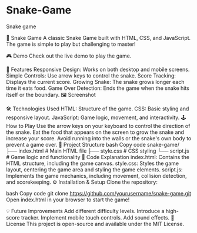 # Snake-Game
Snake game



🐍 Snake Game
A classic Snake Game built with HTML, CSS, and JavaScript. The game is simple to play but challenging to master!

🎮 Demo
Check out the live demo to play the game.

🚀 Features
Responsive Design: Works on both desktop and mobile screens.
Simple Controls: Use arrow keys to control the snake.
Score Tracking: Displays the current score.
Growing Snake: The snake grows longer each time it eats food.
Game Over Detection: Ends the game when the snake hits itself or the boundary.
🖼️ Screenshot


🛠️ Technologies Used
HTML: Structure of the game.
CSS: Basic styling and responsive layout.
JavaScript: Game logic, movement, and interactivity.
🕹️ How to Play
Use the arrow keys on your keyboard to control the direction of the snake.
Eat the food that appears on the screen to grow the snake and increase your score.
Avoid running into the walls or the snake's own body to prevent a game over.
📂 Project Structure
bash
Copy code
snake-game/
├── index.html      # Main HTML file
├── style.css       # CSS styling
└── script.js       # Game logic and functionality
📜 Code Explanation
index.html: Contains the HTML structure, including the game canvas.
style.css: Styles the game layout, centering the game area and styling the game elements.
script.js: Implements the game mechanics, including movement, collision detection, and scorekeeping.
⚙️ Installation & Setup
Clone the repository:

bash
Copy code
git clone https://github.com/yourusername/snake-game.git
Open index.html in your browser to start the game!

💡 Future Improvements
Add different difficulty levels.
Introduce a high-score tracker.
Implement mobile touch controls.
Add sound effects.
📜 License
This project is open-source and available under the MIT License.
